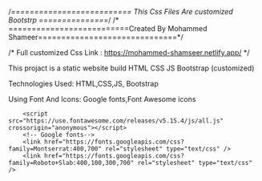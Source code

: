 
/*========================== This Css Files Are customized Bootstrp ===============*/
/* ==========================Created By Mohammed Shameer==============================*/

/* Full  customized Css Link : https://mohammed-shamseer.netlify.app/ */

This projact is a static website build HTML CSS JS Bootstrap (customized)

Technologies Used:
HTML,CSS,JS, Bootstrap

Using Font And Icons:
 Google fonts,Font Awesome icons 
 
        <script src="https://use.fontawesome.com/releases/v5.15.4/js/all.js" crossorigin="anonymous"></script>
        <!-- Google fonts-->
        <link href="https://fonts.googleapis.com/css?family=Montserrat:400,700" rel="stylesheet" type="text/css" />
        <link href="https://fonts.googleapis.com/css?family=Roboto+Slab:400,100,300,700" rel="stylesheet" type="text/css" />